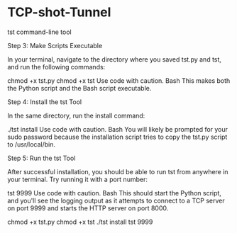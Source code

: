 # TCP-shot-Tunnel
tst command-line tool



Step 3: Make Scripts Executable

In your terminal, navigate to the directory where you saved tst.py and tst, and run the following commands:

chmod +x tst.py
chmod +x tst
Use code with caution.
Bash
This makes both the Python script and the Bash script executable.

Step 4: Install the tst Tool

In the same directory, run the install command:

./tst install
Use code with caution.
Bash
You will likely be prompted for your sudo password because the installation script tries to copy the tst.py script to /usr/local/bin.

Step 5: Run the tst Tool

After successful installation, you should be able to run tst from anywhere in your terminal. Try running it with a port number:

tst 9999
Use code with caution.
Bash
This should start the Python script, and you'll see the logging output as it attempts to connect to a TCP server on port 9999 and starts the HTTP server on port 8000.


chmod +x tst.py
chmod +x tst
./tst install
tst 9999